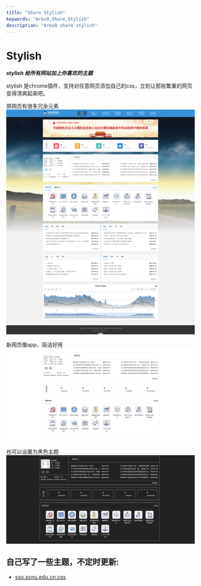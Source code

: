 ```yaml
---
title: "Share Stylish"
keywords: "Arex0,Share,Stylish"
description: "Arex0 share stylish"
---
```


# Stylish
***stylish 给所有网站加上你喜欢的主题***

stylish 是chrome插件，支持对任意网页添加自己的css，立刻让那些繁重的网页变得清爽起来吧。

原网页有很多冗余元素
![原网页](/link/github/pic/stylish-old.png)

新网页像app，简洁好用
![新网页](/link/github/pic/stylish-new.png)

也可以设置为黑色主题
![新网页](/link/github/pic/stylish-new-black.png)

## 自己写了一些主题，不定时更新:
- [sso.scnu.edu.cn.css](/link/github/css/sso.scnu.edu.cn.css)
